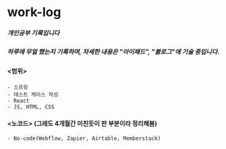 # work-log
##### 개인공부 기록입니다 
##### 하루에 무얼 했는지 기록하며, 자세한 내용은 "아이패드", "블로그"에 기술 중입니다.


#### <범위> 
```
- 스프링 
- 테스트 케이스 작성 
- React 
- JS, HTML, CSS
```
>
#### <노코드> (그래도 4개월간 미친듯이 판 부분이라 정리해봄)
```
- No-code(Webflow, Zapier, Airtable, Memberstack)
```
